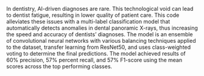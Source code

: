 In dentistry, AI-driven diagnoses are rare. This technological void can lead to dentist fatigue, resulting in lower quality of patient care. This code alleviates these issues with a multi-label classification model that automatically detects anomalies in dental panoramic X-rays, thus increasing the speed and accuracy of dentists’ diagnoses. The model is an ensemble of convolutional neural networks with various balancing techniques applied to the dataset, transfer learning from ResNet50, and uses class-weighted voting to determine the final predictions. The model achieved results of 60% precision, 57% percent recall, and 57% F1-score using the mean scores across the top performing classes.



